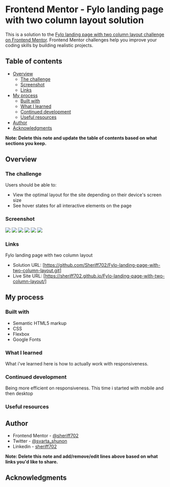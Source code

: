 # Frontend Mentor - Fylo landing page with two column layout solution

This is a solution to the [Fylo landing page with two column layout challenge on Frontend Mentor](https://www.frontendmentor.io/challenges/fylo-landing-page-with-two-column-layout-5ca5ef041e82137ec91a50f5). Frontend Mentor challenges help you improve your coding skills by building realistic projects. 

## Table of contents

- [Overview](#overview)
  - [The challenge](#the-challenge)
  - [Screenshot](#screenshot)
  - [Links](#links)
- [My process](#my-process)
  - [Built with](#built-with)
  - [What I learned](#what-i-learned)
  - [Continued development](#continued-development)
  - [Useful resources](#useful-resources)
- [Author](#author)
- [Acknowledgments](#acknowledgments)

**Note: Delete this note and update the table of contents based on what sections you keep.**

## Overview

### The challenge

Users should be able to:

- View the optimal layout for the site depending on their device's screen size
- See hover states for all interactive elements on the page

### Screenshot

![](Desktop-1.png)
![](Desktop-2.png)
![](Desktop-3.png)
![](mobile-1.png)
![](mobile-2.png)
![](mobile-3.png)



### Links
Fylo landing page with two column layout

- Solution URL: [https://github.com/Sheriff702/Fylo-landing-page-with-two-column-layout.git]
- Live Site URL: [https://sheriff702.github.io/Fylo-landing-page-with-two-column-layout/]

## My process

### Built with

- Semantic HTML5 markup
- CSS
- Flexbox
- Google Fonts

### What I learned

What i've learned here is how to actually work with responsiveness. 
### Continued development

Being more efficient on responsiveness. This time i started with mobile and then desktop

### Useful resources



## Author

- Frontend Mentor - [@sheriff702](https://www.frontendmentor.io/profile/Sheriff702)
- Twitter - [@svarta_shunon](https://twitter.com/svarta_shunon)
- Linkedin - [sheriff702](https://www.linkedin.com/in/sheriff702/)


**Note: Delete this note and add/remove/edit lines above based on what links you'd like to share.**

## Acknowledgments

